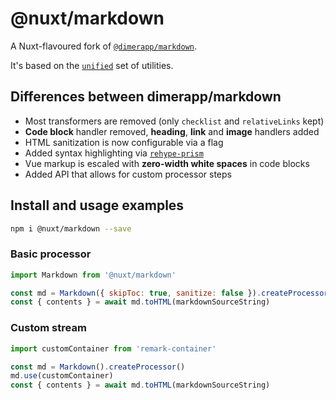 # @nuxt/markdown

A Nuxt-flavoured fork of [`@dimerapp/markdown`][dm].

[dm]: https://github.com/dimerapp/markdown

It's based on the [`unified`](https://unified.js.org/) set of utilities.

## Differences between dimerapp/markdown

- Most transformers are removed (only `checklist` and `relativeLinks` kept)
- **Code block** handler removed, **heading**, **link** and **image** handlers added
- HTML sanitization is now configurable via a flag
- Added syntax highlighting via [`rehype-prism`](https://github.com/mapbox/rehype-prism)
- Vue markup is escaled with **zero-width white spaces** in code blocks
- Added API that allows for custom processor steps

## Install and usage examples

```sh
npm i @nuxt/markdown --save
```

### Basic processor

```js
import Markdown from '@nuxt/markdown'

const md = Markdown({ skipToc: true, sanitize: false }).createProcessor()
const { contents } = await md.toHTML(markdownSourceString)
```

### Custom stream

```js
import customContainer from 'remark-container'

const md = Markdown().createProcessor()
md.use(customContainer)
const { contents } = await md.toHTML(markdownSourceString)
```

